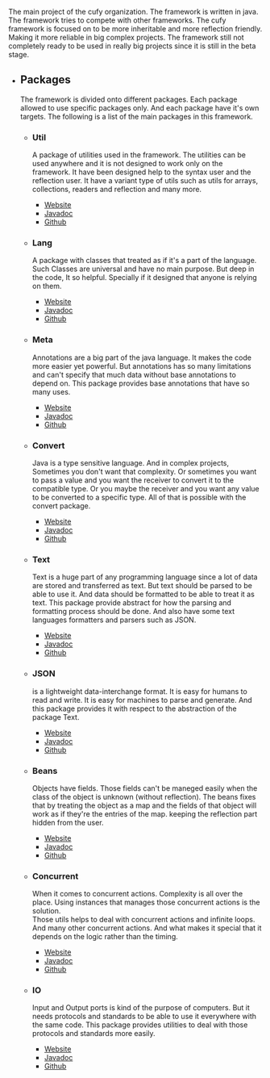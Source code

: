 <html lang="en">
    <head>
        <title>Cufy</title>
        <link type="image/x-icon" rel="icon" href="favicon.ico"/>
    </head>
</html>

The main project of the cufy organization. The framework is written in java.
The framework tries to compete with other frameworks. The cufy framework is
focused on to be more inheritable and more reflection friendly. Making it 
more reliable in big complex projects. The framework still not completely
ready to be used in really big projects since it is still in the beta stage.

-   ## Packages
    The framework is divided onto different packages. Each package allowed to use
    specific packages only. And each package have it's own targets. The following
    is a list of the main packages in this framework.

    -   ### Util
        A package of utilities used in the framework. The utilities can be used
        anywhere and it is not designed to work only on the framework. It have been
        designed help to the syntax user and the reflection user. It have a variant
        type of utils such as utils for arrays, collections, readers and reflection
        and many more.
        -   [Website](util.md)
        -   [Javadoc](javadoc/cufy/util/package-summary.html)
        -   [Github](https://github.com/cufyorg/framework/tree/master/src/main/java/cufy/util)

    -   ### Lang
        A package with classes that treated as if it's a part of the language. Such
        Classes are universal and have no main purpose. But deep in the code, It so
        helpful. Specially if it designed that anyone is relying on them.
        -   [Website](lang.md)
        -   [Javadoc](javadoc/cufy/lang/package-summary.html)
        -   [Github](https://github.com/cufyorg/framework/tree/master/src/main/java/cufy/lang)

    -   ### Meta
        Annotations are a big part of the java language. It makes the code more
        easier yet powerful. But annotations has so many limitations and can't 
        specify that much data without base annotations to depend on. This package
        provides base annotations that have so many uses.
        -   [Website](meta.md)
        -   [Javadoc](javadoc/cufy/meta/package-summary.html)
        -   [Github](https://github.com/cufyorg/framework/tree/master/src/main/java/cufy/meta)

    -   ### Convert
        Java is a type sensitive language. And in complex projects, Sometimes you 
        don't want that complexity. Or sometimes you want to pass a value and you
        want the receiver to convert it to the compatible type. Or you maybe the
        receiver and you want any value to be converted to a specific type. All 
        of that is possible with the convert package.
        -   [Website](convert.md)
        -   [Javadoc](javadoc/cufy/convert/package-summary.html)
        -   [Github](https://github.com/cufyorg/framework/tree/master/src/main/java/cufy/convert)

    -   ### Text
        Text is a huge part of any programming language since a lot of data are
        stored and transferred as text. But text should be parsed to be able to
        use it. And data should be formatted to be able to treat it as text.
        This package provide abstract for how the parsing and formatting process
        should be done. And also have some text languages formatters and parsers
        such as JSON.
        -   [Website](text.md)
        -   [Javadoc](javadoc/cufy/text/package-summary.html)
        -   [Github](https://github.com/cufyorg/framework/tree/master/src/main/java/cufy/text)

    -   ### JSON
        is a lightweight data-interchange format. It is easy for humans to read 
        and write. It is easy for machines to parse and generate. And this package
        provides it with respect to the abstraction of the package Text.
        -   [Website](json.md)
        -   [Javadoc](javadoc/cufy/text/json/package-summary.html)
        -   [Github](https://github.com/cufyorg/framework/tree/master/src/main/java/cufy/text/json)

    -   ### Beans
        Objects have fields. Those fields can't be maneged easily when the class of
        the object is unknown (without reflection). The beans fixes that by treating
        the object as a map and the fields of that object will work as if they're
        the entries of the map. keeping the reflection part hidden from the user.
        -   [Website](beans.md)
        -   [Javadoc](javadoc/cufy/beans/package-summary.html)
        -   [Github](https://github.com/cufyorg/framework/tree/master/src/main/java/cufy/beans)

    -   ### Concurrent
        When it comes to concurrent actions. Complexity is all over the place.
        Using instances that manages those concurrent actions is the solution.  
        Those utils helps to deal with concurrent actions and infinite loops.
        And many other concurrent actions. And what makes it special that it
        depends on the logic rather than the timing.
        -   [Website](concurrent.md)
        -   [Javadoc](javadoc/cufy/concurrent/package-summary.html)
        -   [Github](https://github.com/cufyorg/framework/tree/master/src/main/java/cufy/concurrent)

    -   ### IO
        Input and Output ports is kind of the purpose of computers. But it needs
        protocols and standards to be able to use it everywhere with the same code.
        This package provides utilities to deal with those protocols and standards
        more easily.
        -   [Website](io.md)
        -   [Javadoc](javadoc/cufy/io/package-summary.html)
        -   [Github](https://github.com/cufyorg/framework/tree/master/src/main/java/cufy/io)